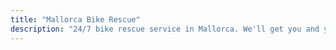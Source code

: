 ```yaml
---
title: "Mallorca Bike Rescue"
description: "24/7 bike rescue service in Mallorca. We'll get you and your bike home if things go wrong."
---
```


<!-- Content will be added later -->

